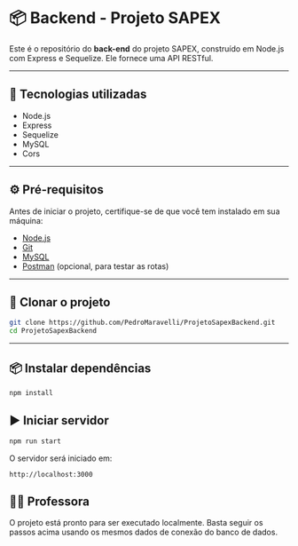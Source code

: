 
# 📦 Backend - Projeto SAPEX

Este é o repositório do **back-end** do projeto SAPEX, construído em Node.js com Express e Sequelize. Ele fornece uma API RESTful.

---

## 🚀 Tecnologias utilizadas

* Node.js
* Express
* Sequelize
* MySQL 
* Cors

---

## ⚙️ Pré-requisitos

Antes de iniciar o projeto, certifique-se de que você tem instalado em sua máquina:

* [Node.js](https://nodejs.org/)
* [Git](https://git-scm.com/)
* [MySQL](https://www.mysql.com/) 
* [Postman](https://www.postman.com/) (opcional, para testar as rotas)

---

## 📁 Clonar o projeto

```bash
git clone https://github.com/PedroMaravelli/ProjetoSapexBackend.git
cd ProjetoSapexBackend
```

---

## 📦 Instalar dependências

```bash
npm install
```

## ▶️ Iniciar servidor

```bash
npm run start
```

O servidor será iniciado em:

```
http://localhost:3000
```




## 👩‍🏫 Professora

O projeto está pronto para ser executado localmente. Basta seguir os passos acima usando os mesmos dados de conexão do banco de dados.

